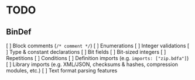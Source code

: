 # TODO

## BinDef

[ ] Block comments (`/* comment */`)
[ ] Enumerations
[ ] Integer validations
[ ] Type & constant declarations
[ ] Bit fields
[ ] Bit-sized integers
[ ] Repetitions
[ ] Conditions
[ ] Definition imports (e.g. `imports: ["zip.bdfa"]`)
[ ] Library imports (e.g. XML/JSON, checksums & hashes, compression modules, etc.)
[ ] Text format parsing features
